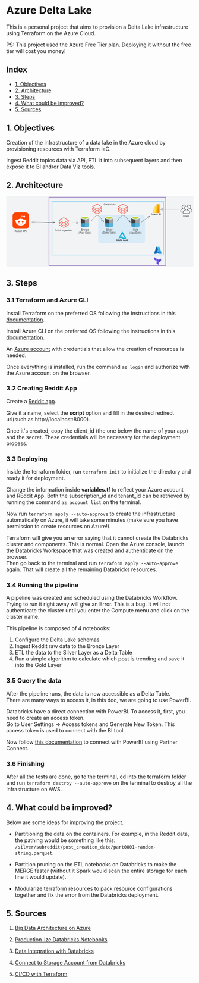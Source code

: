# Azure Delta Lake

This is a personal project that aims to provision a Delta Lake infrastructure using Terraform on the Azure Cloud.

PS: This project used the Azure Free Tier plan. Deploying it without the free tier will cost you money!

## Index

- [1. Objectives](#1-objectives)
- [2. Architecture](#2-architecture)
- [3. Steps](#3-steps)
- [4. What could be improved?](#4-what-could-be-improved)
- [5. Sources](#5-sources)

## 1. Objectives
Creation of the infrastructure of a data lake in the Azure cloud by provisioning resources with Terraform IaC.

Ingest Reddit topics data via API, ETL it into subsequent layers and then expose it to BI and/or Data Viz tools.

## 2. Architecture
![project-architecture](./img/azure_diagram.png)



## 3. Steps

### 3.1 Terraform and Azure CLI
Install Terraform on the preferred OS following the instructions in this [documentation](https://developer.hashicorp.com/terraform/tutorials/aws-get-started/install-cli).

Install Azure CLI on the preferred OS following the instructions in this [documentation](https://learn.microsoft.com/en-us/cli/azure/install-azure-cli).

An [Azure account](https://azure.microsoft.com/en-gb/free/search/) with credentials that allow the creation of resources is needed.

Once everything is installed, run the command `az login` and authorize with the Azure account on the browser.

### 3.2 Creating Reddit App
Create a [Reddit app](https://www.reddit.com/prefs/apps).

Give it a name, select the **script** option and fill in the desired redirect uri(such as http://localhost:8000).

Once it's created, copy the client_id (the one below the name of your app) and the secret. These credentials will be necessary for the deployment process.

### 3.3 Deploying
Inside the terraform folder, run `terraform init` to initialize the directory and ready it for deployment.

Change the information inside **variables.tf** to reflect your Azure account and REddit App. Both the subscription_id and tenant_id can be retrieved by running the command `az account list` on the terminal.

Now run `terraform apply --auto-approve` to create the infrastructure automatically on Azure, it will take some minutes (make sure you have permission to create resources on Azure!).

Terraform will give you an error saying that it cannot create the Databricks cluster and components. This is normal. Open the Azure console, launch the Databricks Workspace that was created and authenticate on the browser. \
Then go back to the terminal and run `terraform apply --auto-approve` again. That will create all the remaining Databricks resources.

### 3.4 Running the pipeline
A pipeline was created and scheduled using the Databricks Workflow. Trying to run it right away will give an Error. This is a bug. It will not authenticate the cluster until you enter the Compute menu and click on the cluster name.

This pipeline is composed of 4 notebooks:
1. Configure the Delta Lake schemas
2. Ingest Reddit raw data to the Bronze Layer
3. ETL the data to the Silver Layer as a Delta Table
4. Run a simple algorithm to calculate which post is trending and save it into the Gold Layer

### 3.5 Query the data
After the pipeline runs, the data is now accessible as a Delta Table. \
There are many ways to access it, in this doc, we are going to use PowerBI.

Databricks have a direct connection with PowerBI. To access it, first, you need to create an access token. \
Go to User Settings -> Access tokens and Generate New Token. This access token is used to connect with the BI tool. 

Now follow [this documentation](https://learn.microsoft.com/en-gb/azure/databricks/partners/bi/power-bi) to connect with PowerBI using Partner Connect. 

### 3.6 Finishing
After all the tests are done, go to the terminal, cd into the terraform folder and run `terraform destroy --auto-approve` on the terminal to destroy all the infrastructure on AWS.

## 4. What could be improved?
Below are some ideas for improving the project.
- Partitioning the data on the containers. For example, in the Reddit data, the pathing would be something like this: 
```/silver/subreddit/post_creation_date/part0001-random-string.parquet```.

- Partition pruning on the ETL notebooks on Databricks to make the MERGE faster (without it Spark would scan the entire storage for each line it would update).

- Modularize terraform resources to pack resource configurations together and fix the error from the Databricks deployment.


## 5. Sources
1. [Big Data Architecture on Azure](https://learn.microsoft.com/en-us/azure/architecture/solution-ideas/articles/azure-databricks-modern-analytics-architecture)

2. [Production-ize Databricks Notebooks](https://www.databricks.com/blog/2022/06/25/software-engineering-best-practices-with-databricks-notebooks.html)

3. [Data Integration with Databricks](https://medium.com/creative-data/data-integration-with-azure-databricks-f9ab3bb07dc)

4. [Connect to Storage Account from Databricks](https://docs.databricks.com/storage/azure-storage.html#language-Account%C2%A0key)

5. [CI/CD with Terraform](https://quileswest.medium.com/deploying-terraform-infrastructure-with-ci-cd-pipeline-34d5bb51689d)
